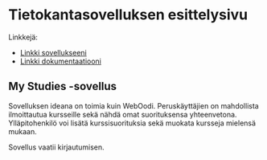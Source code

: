 # Tietokantasovelluksen esittelysivu

Linkkejä:

* [Linkki sovellukseeni](https://www.cs.helsinki.fi)
* [Linkki dokumentaatiooni](https://www.github.com/alehuo)

## My Studies -sovellus

Sovelluksen ideana on toimia kuin WebOodi. Peruskäyttäjien on mahdollista ilmoittautua kursseille sekä nähdä omat suorituksensa yhteenvetona. Ylläpitohenkilö voi lisätä kurssisuorituksia sekä muokata kursseja mielensä mukaan.

Sovellus vaatii kirjautumisen.
